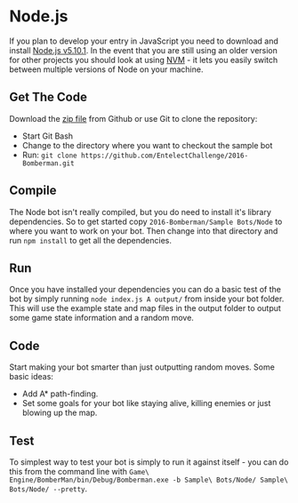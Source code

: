 # Node.js
If you plan to develop your entry in JavaScript you need to download and install [Node.js v5.10.1](https://nodejs.org/dist/v5.10.1/node-v5.10.1-x64.msi). In the event that you are still using an older version for other projects you should look at using [NVM](https://github.com/creationix/nvm) - it lets you easily switch between multiple versions of Node on your machine.

## Get The Code
Download the [zip file](https://github.com/EntelectChallenge/2016-Bomberman/archive/master.zip) from Github or use Git to clone the repository:
* Start Git Bash
* Change to the directory where you want to checkout the sample bot
* Run: `git clone https://github.com/EntelectChallenge/2016-Bomberman.git`

## Compile
The Node bot isn't really compiled, but you do need to install it's library dependencies. So to get started copy `2016-Bomberman/Sample Bots/Node` to where you want to work on your bot. Then change into that directory and run `npm install` to get all the dependencies.

## Run
Once you have installed your dependencies you can do a basic test of the bot by simply running `node index.js A output/` from inside your bot folder. This will use the example state and map files in the output folder to output some game state information and a random move.

## Code
Start making your bot smarter than just outputting random moves. Some basic ideas:
* Add A* path-finding.
* Set some goals for your bot like staying alive, killing enemies or just blowing up the map.

## Test
To simplest way to test your bot is simply to run it against itself - you can do this from the command line with `Game\ Engine/BomberMan/bin/Debug/Bomberman.exe -b Sample\ Bots/Node/ Sample\ Bots/Node/ --pretty`.
